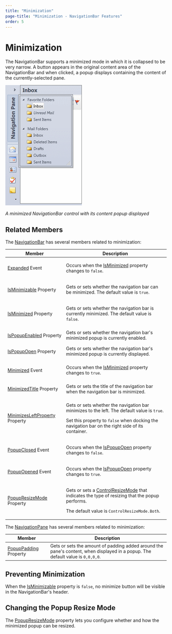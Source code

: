 ```yaml
---
title: "Minimization"
page-title: "Minimization - NavigationBar Features"
order: 5
---
```

# Minimization

The NavigationBar supports a minimized mode in which it is collapsed to be very narrow.  A button appears in the original content area of the NavigationBar and when clicked, a popup displays containing the content of the currently-selected pane.

![Screenshot](../images/navigationbar-minimized-popup.gif)

*A minimized NavigationBar control with its content popup displayed*

## Related Members

The [NavigationBar](xref:@ActiproUIRoot.Controls.Navigation.NavigationBar) has several members related to minimization:

<table>
<thead>

<tr>
<th>Member</th>
<th>Description</th>
</tr>

</thead>
<tbody>

<tr>
<td>

[Expanded](xref:@ActiproUIRoot.Controls.Navigation.NavigationBar.Expanded) Event

</td>
<td>

Occurs when the [IsMinimized](xref:@ActiproUIRoot.Controls.Navigation.NavigationBar.IsMinimized) property changes to `false`.

</td>
</tr>

<tr>
<td>

[IsMinimizable](xref:@ActiproUIRoot.Controls.Navigation.NavigationBar.IsMinimizable) Property

</td>
<td>

Gets or sets whether the navigation bar can be minimized.  The default value is `true`.

</td>
</tr>

<tr>
<td>

[IsMinimized](xref:@ActiproUIRoot.Controls.Navigation.NavigationBar.IsMinimized) Property

</td>
<td>

Gets or sets whether the navigation bar is currently minimized.  The default value is `false`.

</td>
</tr>

<tr>
<td>

[IsPopupEnabled](xref:@ActiproUIRoot.Controls.Navigation.NavigationBar.IsPopupEnabled) Property

</td>
<td>Gets or sets whether the navigation bar's minimized popup is currently enabled.</td>
</tr>

<tr>
<td>

[IsPopupOpen](xref:@ActiproUIRoot.Controls.Navigation.NavigationBar.IsPopupOpen) Property

</td>
<td>Gets or sets whether the navigation bar's minimized popup is currently displayed.</td>
</tr>

<tr>
<td>

[Minimized](xref:@ActiproUIRoot.Controls.Navigation.NavigationBar.Minimized) Event

</td>
<td>

Occurs when the [IsMinimized](xref:@ActiproUIRoot.Controls.Navigation.NavigationBar.IsMinimized) property changes to `true`.

</td>
</tr>

<tr>
<td>

[MinimizedTitle](xref:@ActiproUIRoot.Controls.Navigation.NavigationBar.MinimizedTitle) Property

</td>
<td>Gets or sets the title of the navigation bar when the navigation bar is minimized.</td>
</tr>

<tr>
<td>

[MinimizesLeftProperty](xref:@ActiproUIRoot.Controls.Navigation.NavigationBar.MinimizesLeftProperty) Property

</td>
<td>

Gets or sets whether the navigation bar minimizes to the left.  The default value is `true`.

Set this property to `false` when docking the navigation bar on the right side of its container.

</td>
</tr>

<tr>
<td>

[PopupClosed](xref:@ActiproUIRoot.Controls.Navigation.NavigationBar.PopupClosed) Event

</td>
<td>

Occurs when the [IsPopupOpen](xref:@ActiproUIRoot.Controls.Navigation.NavigationBar.IsPopupOpen) property changes to `false`.

</td>
</tr>

<tr>
<td>

[PopupOpened](xref:@ActiproUIRoot.Controls.Navigation.NavigationBar.PopupOpened) Event

</td>
<td>

Occurs when the [IsPopupOpen](xref:@ActiproUIRoot.Controls.Navigation.NavigationBar.IsPopupOpen) property changes to `true`.

</td>
</tr>

<tr>
<td>

[PopupResizeMode](xref:@ActiproUIRoot.Controls.Navigation.NavigationBar.PopupResizeMode) Property

</td>
<td>

Gets or sets a [ControlResizeMode](xref:@ActiproUIRoot.Controls.ControlResizeMode) that indicates the type of resizing that the popup performs.

The default value is `ControlResizeMode.Both`.

</td>
</tr>

</tbody>
</table>

The [NavigationPane](xref:@ActiproUIRoot.Controls.Navigation.NavigationPane) has several members related to minimization:

| Member | Description |
|-----|-----|
| [PopupPadding](xref:@ActiproUIRoot.Controls.Navigation.NavigationPane.PopupPadding) Property | Gets or sets the amount of padding added around the pane's content, when displayed in a popup.  The default value is `0,0,0,0`. |

## Preventing Minimization

When the [IsMinimizable](xref:@ActiproUIRoot.Controls.Navigation.NavigationBar.IsMinimizable) property is `false`, no minimize button will be visible in the NavigationBar's header.

## Changing the Popup Resize Mode

The [PopupResizeMode](xref:@ActiproUIRoot.Controls.Navigation.NavigationBar.PopupResizeMode) property lets you configure whether and how the minimized popup can be resized.
